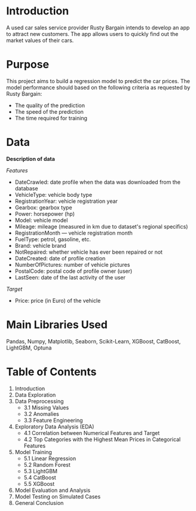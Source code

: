 # Introduction
A used car sales service provider Rusty Bargain intends to develop an app to attract new customers. The app allows users to quickly find out the market values of their cars. 

# Purpose
This project aims to build a regression model to predict the car prices. The model performance should based on the following criteria as requested by Rusty Bargain:

- The quality of the prediction
- The speed of the prediction
- The time required for training

# Data
**Description of data**

*Features*
- DateCrawled: date profile when the data was downloaded from the database
- VehicleType: vehicle body type
- RegistrationYear: vehicle registration year
- Gearbox: gearbox type
- Power: horsepower (hp)
- Model: vehicle model
- Mileage: mileage (measured in km due to dataset's regional specifics)
- RegistrationMonth — vehicle registration month
- FuelType: petrol, gasoline, etc.
- Brand: vehicle brand
- NotRepaired: whether vehicle has ever been repaired or not
- DateCreated: date of profile creation
- NumberOfPictures: number of vehicle pictures
- PostalCode: postal code of profile owner (user)
- LastSeen: date of the last activity of the user

*Target*
- Price: price (in Euro) of the vehicle

# Main Libraries Used
Pandas, Numpy, Matplotlib, Seaborn, Scikit-Learn, XGBoost, CatBoost, LightGBM, Optuna

# Table of Contents
1. Introduction
2. Data Exploration
3. Data Preprocessing
   - 3.1 Missing Values
   - 3.2 Anomalies
   - 3.3 Feature Engineering
4. Exploratory Data Analysis (EDA)
   - 4.1 Correlation between Numerical Features and Target
   - 4.2 Top Categories with the Highest Mean Prices in Categorical Features
5. Model Training
   - 5.1 Linear Regression
   - 5.2 Random Forest
   - 5.3 LightGBM
   - 5.4 CatBoost
   - 5.5 XGBoost
6. Model Evaluation and Analysis
7. Model Testing on Simulated Cases
8. General Conclusion
